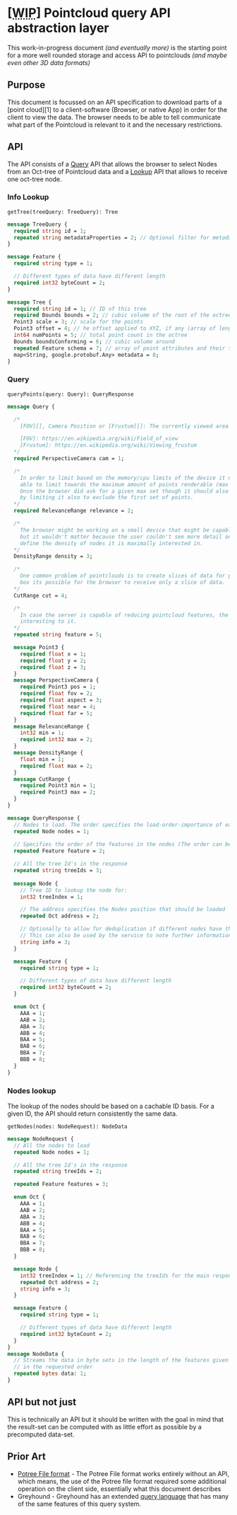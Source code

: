 # <abbr title="Work in progress">**[WIP]**</abbr> Pointcloud query API abstraction layer

This work-in-progress document _(and eventually more)_ is the starting point for a
more well rounded storage and access API to pointclouds _(and maybe even other 3D data formats)_

## Purpose
This document is focussed on an API specification to download parts of a [point cloud][1] to
a client-software (Browser, or native App) in order for the client to view the data.
The browser needs to be able to tell communicate what part of the Pointcloud is relevant to
it and the necessary restrictions.

## API
The API consists of a [Query](#query) API that allows the browser to select Nodes from an Oct-tree of
Pointcloud data and a [Lookup](#lookup) API that allows to receive one oct-tree node.

### Info Lookup

`getTree(treeQuery: TreeQuery): Tree`

```protobuf
message TreeQuery {
  required string id = 1;
  repeated string metadataProperties = 2; // Optional filter for metadata properties to to be returned. Using minimatch patterns with ! support for negation. If missing, all metadata will be returned, "!*" specifies no metadata.
}

message Feature {
  required string type = 1;

  // Different types of data have different length
  required int32 byteCount = 2;
}

message Tree {
  required string id = 1; // ID of this tree
  required Bounds bounds = 2; // cubic volume of the root of the octree
  Point3 scale = 3; // scale for the points
  Point3 offset = 4; // he offset applied to XYZ, if any (array of length 3)
  int64 numPoints = 5; // total point count in the octree
  Bounds boundsConforming = 6; // cubic volume around 
  repeated Feature schema = 7; // array of point attributes and their types
  map<String, google.protobuf.Any> metadata = 8;
}
```

### Query

`queryPoints(query: Query): QueryResponse`

```protobuf
message Query {

  /*
    [FOV][], Camera Position or [Frustum][]: The currently viewed area of the pointcloud.

    [FOV]: https://en.wikipedia.org/wiki/Field_of_view
    [Frustum]: https://en.wikipedia.org/wiki/Viewing_frustum
  */
  required PerspectiveCamera cam = 1;

  /*
    In order to limit based on the memory/cpu limits of the device it needs to be
    able to limit towards the maximum amount of points renderable (max amount of points).
    Once the browser did ask for a given max set though it should also be able to download further parts of the query
    by limiting it also to exclude the first set of points.
  */
  required RelevanceRange relevance = 2;

  /*
    The browser might be working on a small device that might be capable to render all the points
    but it wouldn't matter because the user couldn't see more detail on the device (screen size). It has to be able to
    define the density of nodes it is maximally interested in.
  */
  DensityRange density = 3;

  /*
    One common problem of pointclouds is to create slices of data for profiles. By providing a bounding
    box its possible for the browser to receive only a slice of data.
  */
  CutRange cut = 4;

  /*
    In case the server is capable of reducing pointcloud features, the client can specify which features are
    interesting to it.
  */
  repeated string feature = 5;

  message Point3 {
    required float x = 1;
    required float y = 2;
    required float z = 3;
  }
  message PerspectiveCamera {
    required Point3 pos = 1;
    required float fov = 2;
    required float aspect = 3;
    required float near = 4;
    required float far = 5;
  }
  message RelevanceRange {
    int32 min = 1;
    required int32 max = 2;
  }
  message DensityRange {
    float min = 1;
    required float max = 2;
  }
  message CutRange {
    required Point3 min = 1;
    required Point3 max = 2;
  }
}

message QueryResponse {
  // Nodes to load. The order specifies the load-order-importance of each node.
  repeated Node nodes = 1;
  
  // Specifies the order of the features in the nodes (The order can be taken when accessing the files)
  repeated Feature feature = 2;

  // All the tree Id's in the response
  repeated string treeIds = 3;
  
  message Node {
    // Tree ID to lookup the node for:
    int32 treeIndex = 1;

    // The address specifies the Nodes position that should be loaded
    repeated Oct address = 2;

    // Optionally to allow for deduplication if different nodes have the same hash.
    // This can also be used by the service to note further information about the 
    string info = 3;
  }

  message Feature {
    required string type = 1;

    // Different types of data have different length
    required int32 byteCount = 2;
  }

  enum Oct {
    AAA = 1;
    AAB = 2;
    ABA = 3;
    ABB = 4;
    BAA = 5;
    BAB = 6;
    BBA = 7;
    BBB = 8;
  }
}
```

### Nodes lookup
The lookup of the nodes should be based on a cachable ID basis. For a given ID, the API should return consistently the same data.

`getNodes(nodes: NodeRequest): NodeData`

```protobuf
message NodeRequest {
  // All the nodes to load
  repeated Node nodes = 1;

  // All the tree Id's in the response
  repeated string treeIds = 2;

  repeated Feature features = 3;

  enum Oct {
    AAA = 1;
    AAB = 2;
    ABA = 3;
    ABB = 4;
    BAA = 5;
    BAB = 6;
    BBA = 7;
    BBB = 8;
  }

  message Node {
    int32 treeIndex = 1; // Referencing the treeIds for the main response
    repeated Oct address = 2;
    string info = 3;
  }

  message Feature {
    required string type = 1;

    // Different types of data have different length
    required int32 byteCount = 2;
  }
}
message NodeData {
  // Streams the data in byte sets in the length of the features given for each node.
  // in the requested order
  repeated bytes data: 1;
}
```

## API but not just
This is technically an API but it should be written with the goal in mind that the
result-set can be computed with as little effort as possible by a precomputed data-set.

## Prior Art
- [Potree File format][] - The Potree File format works entirely without an API, which
    means, the use of the Potree file format required some additional operation on the
    client side, essentially what this document describes
- Greyhound - Greyhound has an extended [query language][Greyhound Query Format] that
    has many of the same features of this query system.

[Potree File format]: https://github.com/potree/potree/blob/0df4f0d0ef0abe87793dc56ad56cc3aac5633354/docs/potree-file-format.md
[Greyhound Query Format]: https://github.com/hobu/greyhound/tree/4cd6ca0590df54f3cbf60151cdb509d289f0d587
